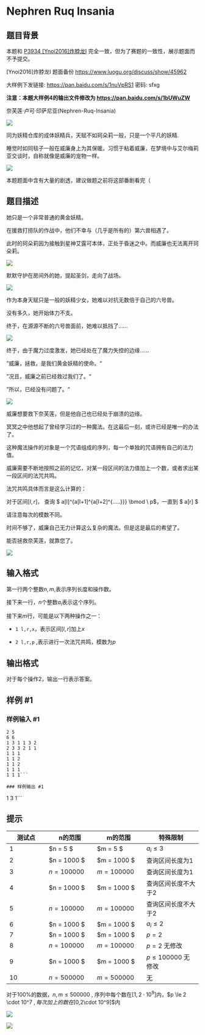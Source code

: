 # Nephren Ruq Insania

## 题目背景

本题和 [P3934 [Ynoi2016]炸脖龙I](https://www.luogu.com.cn/problem/P3934) 完全一致，但为了赛题的一致性，展示题面而不予提交。

[Ynoi2016]炸脖龙I 题面备份 https://www.luogu.org/discuss/show/45962

大样例下发链接: https://pan.baidu.com/s/1nuVpRS1 密码: sfxg

**注意：本题大样例4的输出文件修改为 https://pan.baidu.com/s/1bUWuZW**

奈芙莲·卢可·印萨尼亚(Nephren-Ruq-Insania)

 ![](https://cdn.luogu.com.cn/upload/pic/9256.png) 

同为妖精仓库的成体妖精兵，天赋不如珂朵莉一般，只是一个平凡的妖精.

睡觉时如同毯子一般在威廉身上为其保暖。习惯于粘着威廉，在梦境中与艾尔梅莉亚交谈时，自称就像是威廉的宠物一样。

 ![](https://cdn.luogu.com.cn/upload/pic/9257.png) 

本题题面中含有大量的剧透，建议做题之前将这部番剧看完（


## 题目描述

她只是一个非常普通的黄金妖精。

在援救打捞队的作战中，他们不幸与（几乎是所有的）第六兽相遇了。

此时的珂朵莉因为接触到星神艾露可本体，正处于昏迷之中。而威廉也无法离开珂朵莉。

 ![](https://cdn.luogu.com.cn/upload/pic/9258.png) 

默默守护在房间外的她，提起圣剑，走向了战场。

 ![](https://cdn.luogu.com.cn/upload/pic/9259.png) 

作为本身天赋只是一般的妖精少女，她难以对抗无数倍于自己的六号兽。

没有多久，她开始体力不支。

终于，在源源不断的六号兽面前，她难以抵挡了……

 ![](https://cdn.luogu.com.cn/upload/pic/9261.png) 

终于，由于魔力过度激发，她已经处在了魔力失控的边缘……

”威廉，拯救，是我们黄金妖精的使命。“

”况且，威廉之前已经救过我们了。“

”所以，已经没有问题了。“

 ![](https://cdn.luogu.com.cn/upload/pic/9262.png) 

威廉想要救下奈芙莲，但是他自己也已经处于崩溃的边缘。

冥冥之中他想起了曾经学习过的一种魔法。在这最后一刻，或许已经是唯一的办法了。

这种魔法操作的对象是一个咒语组成的序列，每一个单独的咒语拥有自己的法力值。

威廉需要不断地按照之前的记忆，对某一段区间的法力值加上一个数，或者求出某一段区间的法咒共鸣。

法咒共鸣具体而言是这么计算的：

对于区间$[l,r]$， 查询 $ a[l]^{a[l+1]^{a[l+2]^{.....}}} \bmod \  p$，一直到 $ a[r] $

请注意每次的模数不同。

时间不够了，威廉自己无力计算这么复杂的魔法。但是这是最后的希望了。

能否拯救奈芙莲，就靠您了。

![](https://cdn.luogu.com.cn/upload/pic/9263.png)


## 输入格式

第一行两个整数$n,m$,表示序列长度和操作数。

接下来一行，$n$个整数$a_i$表示这个序列。

接下来$m$行，可能是以下两种操作之一：

- `1 l,r,x`，表示区间$[l,r]$加上$x$

- `2 l,r,p` ,表示进行一次法咒共鸣，模数为$p$


## 输出格式

对于每个操作2，输出一行表示答案。

## 样例 #1

### 样例输入 #1
```
2 5
6 6
1 3 1 1 3 2 
2 3 3 2 1 1 
1 1 1
1 1 2
1 1 2
1 1 1
1 1 1```

### 样例输出 #1

```
1
3
1```

## 提示

测试点　　　|n的范围　　　　|  m的范围　　　　|  特殊限制
-|-|-|- 
1|  $n = 5     $   |$m = 5     $   |$a_i \le 3$
2|  $n = 1000  $   |$m = 1000  $   |查询区间长度为1
3|  $n = 100000$   |$m = 100000$   |查询区间长度为1
4|  $n = 1000  $   |$m = 1000  $   |查询区间长度不大于2
5|  $n = 100000$   |$m = 100000$   |查询区间长度不大于2
6|  $n = 1000  $   |$m = 1000  $   |$a_i \le 2$
7|  $n = 1000  $   |$m = 1000  $   |$p = 2$
8|  $n = 100000$   |$m = 100000$   |$p = 2$ 无修改
9|  $n = 1000  $   |$m = 1000  $   |$p \le 100000$ 无修改
10| $n = 500000$   |$m = 500000$   |无

对于100%的数据，$n , m \le 500000$ , 序列中每个数在$[1,2\cdot 10^9]$内，$p \le 2 \cdot 10^7 $, 每次加上的数在$[0,2\cdot 10^9]$内

 ![](https://cdn.luogu.com.cn/upload/pic/9264.png) 

![](https://cdn.luogu.com.cn/upload/pic/9387.png)

